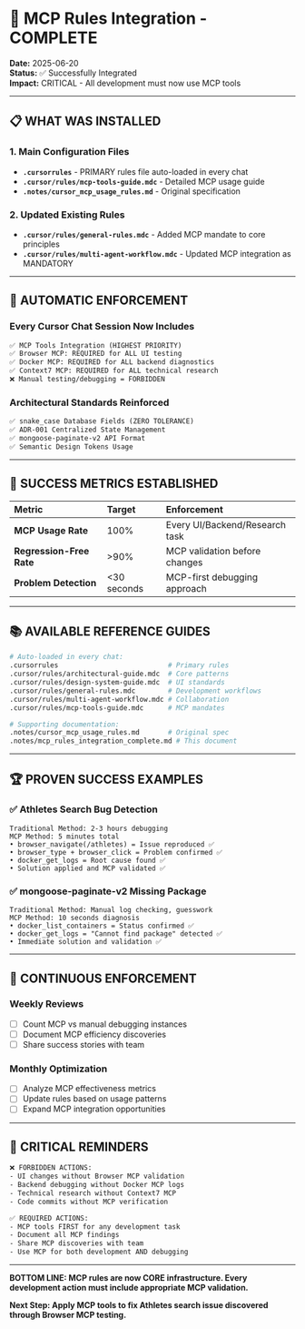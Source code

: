 # 🎉 MCP Rules Integration - COMPLETE

**Date:** 2025-06-20  
**Status:** ✅ Successfully Integrated  
**Impact:** CRITICAL - All development must now use MCP tools

---

## 📋 WHAT WAS INSTALLED

### 1. Main Configuration Files

- **`.cursorrules`** - PRIMARY rules file auto-loaded in every chat
- **`.cursor/rules/mcp-tools-guide.mdc`** - Detailed MCP usage guide
- **`.notes/cursor_mcp_usage_rules.md`** - Original specification

### 2. Updated Existing Rules

- **`.cursor/rules/general-rules.mdc`** - Added MCP mandate to core principles
- **`.cursor/rules/multi-agent-workflow.mdc`** - Updated MCP integration as MANDATORY

---

## 🚀 AUTOMATIC ENFORCEMENT

### Every Cursor Chat Session Now Includes

```markdown
✅ MCP Tools Integration (HIGHEST PRIORITY)
✅ Browser MCP: REQUIRED for ALL UI testing
✅ Docker MCP: REQUIRED for ALL backend diagnostics  
✅ Context7 MCP: REQUIRED for ALL technical research
❌ Manual testing/debugging = FORBIDDEN
```

### Architectural Standards Reinforced

```markdown
✅ snake_case Database Fields (ZERO TOLERANCE)
✅ ADR-001 Centralized State Management
✅ mongoose-paginate-v2 API Format
✅ Semantic Design Tokens Usage
```

---

## 🎯 SUCCESS METRICS ESTABLISHED

| Metric | Target | Enforcement |
|:-------|:-------|:------------|
| **MCP Usage Rate** | 100% | Every UI/Backend/Research task |
| **Regression-Free Rate** | >90% | MCP validation before changes |
| **Problem Detection** | <30 seconds | MCP-first debugging approach |

---

## 📚 AVAILABLE REFERENCE GUIDES

```bash
# Auto-loaded in every chat:
.cursorrules                           # Primary rules
.cursor/rules/architectural-guide.mdc  # Core patterns
.cursor/rules/design-system-guide.mdc  # UI standards  
.cursor/rules/general-rules.mdc        # Development workflows
.cursor/rules/multi-agent-workflow.mdc # Collaboration
.cursor/rules/mcp-tools-guide.mdc      # MCP mandates

# Supporting documentation:
.notes/cursor_mcp_usage_rules.md       # Original spec
.notes/mcp_rules_integration_complete.md # This document
```

---

## 🏆 PROVEN SUCCESS EXAMPLES

### ✅ Athletes Search Bug Detection

```
Traditional Method: 2-3 hours debugging
MCP Method: 5 minutes total
• browser_navigate(/athletes) = Issue reproduced ✅
• browser_type + browser_click = Problem confirmed ✅  
• docker_get_logs = Root cause found ✅
• Solution applied and MCP validated ✅
```

### ✅ mongoose-paginate-v2 Missing Package

```
Traditional Method: Manual log checking, guesswork
MCP Method: 10 seconds diagnosis  
• docker_list_containers = Status confirmed ✅
• docker_get_logs = "Cannot find package" detected ✅
• Immediate solution and validation ✅
```

---

## 🔄 CONTINUOUS ENFORCEMENT

### Weekly Reviews

- [ ] Count MCP vs manual debugging instances
- [ ] Document MCP efficiency discoveries
- [ ] Share success stories with team

### Monthly Optimization  

- [ ] Analyze MCP effectiveness metrics
- [ ] Update rules based on usage patterns
- [ ] Expand MCP integration opportunities

---

## 🚨 CRITICAL REMINDERS

```bash
❌ FORBIDDEN ACTIONS:
- UI changes without Browser MCP validation
- Backend debugging without Docker MCP logs
- Technical research without Context7 MCP
- Code commits without MCP verification

✅ REQUIRED ACTIONS:
- MCP tools FIRST for any development task
- Document all MCP findings
- Share MCP discoveries with team
- Use MCP for both development AND debugging
```

---

**BOTTOM LINE: MCP rules are now CORE infrastructure. Every development action must include appropriate MCP validation.**

**Next Step: Apply MCP tools to fix Athletes search issue discovered through Browser MCP testing.**
